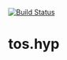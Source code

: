[![Build Status](https://travis-ci.org/mikrosk/tos.hyp.svg?branch=master)](https://travis-ci.org/mikrosk/tos.hyp)

# tos.hyp
